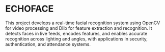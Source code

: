 # ECHOFACE
This project develops a real-time facial recognition system using OpenCV for video processing and Dlib for feature extraction and recognition. It detects faces in live feeds, encodes features, and enables accurate recognition across lighting and angles, with applications in security, authentication, and attendance systems.

